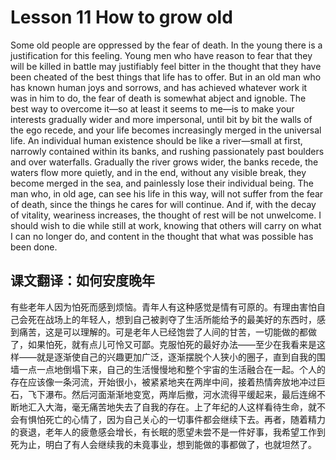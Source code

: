 # Lesson 11 How to grow old

Some old people are oppressed by the fear of death. In the young there is a justification for this feeling. Young men who have reason to fear that they will be killed in battle may justifiably feel bitter in the thought that they have been cheated of the best things that life has to offer. But in an old man who has known human joys and sorrows, and has achieved whatever work it was in him to do, the fear of death is somewhat abject and ignoble. The best way to overcome it—so at least it seems to me—is to make your interests gradually wider and more impersonal, until bit by bit the walls of the ego recede, and your life becomes increasingly merged in the universal life. An individual human existence should be like a river—small at first, narrowly contained within its banks, and rushing passionately past boulders and over waterfalls. Gradually the river grows wider, the banks recede, the waters flow more quietly, and in the end, without any visible break, they become merged in the sea, and painlessly lose their individual being. The man who, in old age, can see his life in this way, will not suffer from the fear of death, since the things he cares for will continue. And if, with the decay of vitality, weariness increases, the thought of rest will be not unwelcome. I should wish to die while still at work, knowing that others will carry on what I can no longer do, and content in the thought that what was possible has been done.

## 课文翻译：如何安度晚年

有些老年人因为怕死而感到烦恼。青年人有这种感觉是情有可原的。有理由害怕自己会死在战场上的年轻人，想到自己被剥夺了生活所能给予的最美好的东西时，感到痛苦，这是可以理解的。可是老年人已经饱尝了人间的甘苦，一切能做的都做了，如果怕死，就有点儿可怜又可鄙。克服怕死的最好办法——至少在我看来是这样——就是逐渐使自己的兴趣更加广泛，逐渐摆脱个人狭小的圈子，直到自我的围墙一点一点地倒塌下来，自己的生活慢慢地和整个宇宙的生活融合在一起。个人的存在应该像一条河流，开始很小，被紧紧地夹在两岸中间，接着热情奔放地冲过巨石，飞下瀑布。然后河面渐渐地变宽，两岸后撤，河水流得平缓起来，最后连绵不断地汇入大海，毫无痛苦地失去了自我的存在。上了年纪的人这样看待生命，就不会有惧怕死亡的心情了，因为自己关心的一切事件都会继续下去。再者，随着精力的衰退，老年人的疲惫感会增长，有长眠的愿望未尝不是一件好事，我希望工作到死为止，明白了有人会继续我的未竟事业，想到能做的事都做了，也就坦然了。
